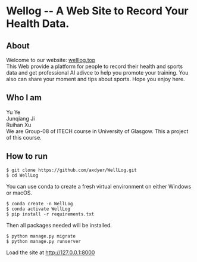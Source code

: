 # Wellog -- A Web Site to Record Your Health Data.
## About
Welcome to our website: [welllog.top](url)  
This Web provide a platform for people to record their health and sports data and get professional AI adivce to help you promote your training. You also can share your moment and tips about sports. Hope you enjoy here.
## Who I am 
Yu Ye  
Junqiang Ji  
Ruihan Xu  
We are Group-08 of ITECH course in University of Glasgow. This a project of this course.
## How to run

```
$ git clone https://github.com/axdyer/WellLog.git
$ cd WellLog
```

You can use conda to create a fresh virtual environment on either Windows or macOS.

```
$ conda create -n WellLog
$ conda activate WellLog
$ pip install -r requirements.txt
```

Then all packages needed will be installed.

```
$ python manage.py migrate
$ python manage.py runserver
```
Load the site at http://127.0.0.1:8000
